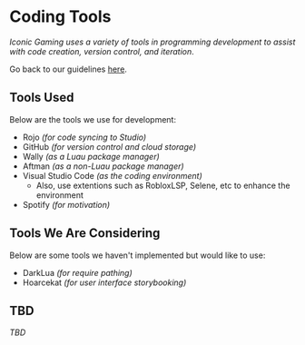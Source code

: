 # Coding Tools
*Iconic Gaming uses a variety of tools in programming development to assist with code creation, version control, and iteration*.

Go back to our guidelines [here](./index.md).

## Tools Used
Below are the tools we use for development:
* Rojo *(for code syncing to Studio)*
* GitHub *(for version control and cloud storage)*
* Wally *(as a Luau package manager)*
* Aftman *(as a non-Luau package manager)*
* Visual Studio Code *(as the coding environment)*
  * Also, use extentions such as RobloxLSP, Selene, etc to enhance the environment
* Spotify *(for motivation)*

## Tools We Are Considering
Below are some tools we haven't implemented but would like to use:
* DarkLua *(for require pathing)*
* Hoarcekat *(for user interface storybooking)*

## TBD
*TBD*
